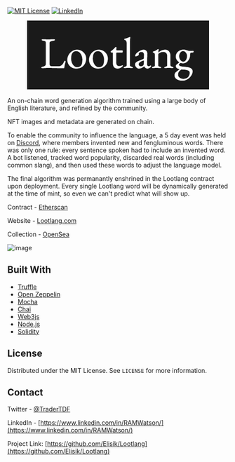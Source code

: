 

[![MIT License][license-shield]][license-url]
[![LinkedIn][linkedin-shield]][linkedin-url]





<p align="center">
  <img width="415" height="157" src="/lootlang-banner.png">
</p>

An on-chain word generation algorithm trained using a large body of English literature, and refined by the community.

NFT images and metadata are generated on chain.

To enable the community to influence the language, a 5 day event was held on [Discord](https://discord.com/invite/Tcvu7h3Xte), where members invented new and fengluminous words. There was only one rule: every sentence spoken had to include an invented word. A bot listened, tracked word popularity, discarded real words (including common slang), and then used these words to adjust the language model.

The final algorithm was permanantly enshrined in the Lootlang contract upon deployment. Every single Lootlang word will be dynamically generated at the time of mint, so even we can't predict what will show up.

Contract - [Etherscan](https://etherscan.io/address/0x9ccfe523e588d7a80366e871666a228ef999a414)

Website - [Lootlang.com](https://lootlang.com/)

Collection - [OpenSea](https://opensea.io/collection/lootlang-official)






![image](https://user-images.githubusercontent.com/75505981/134902823-ae0baf60-a7f3-4111-96be-87c0624bf198.png)






## Built With

* [Truffle](https://www.trufflesuite.com/)
* [Open Zeppelin](https://openzeppelin.com/)
* [Mocha](https://mochajs.org/)
* [Chai](https://www.chaijs.com/)
* [Web3js](https://web3js.readthedocs.io/en/v1.3.4/)
* [Node.js](https://nodejs.org/en/)
* [Solidity](https://docs.soliditylang.org/en/v0.8.6/)


  

<!-- LICENSE -->
## License

Distributed under the MIT License. See `LICENSE` for more information.



<!-- CONTACT -->
## Contact

Twitter - [@TraderTDF](https://twitter.com/TraderTDF)

LinkedIn - [https://www.linkedin.com/in/RAMWatson/](https://www.linkedin.com/in/RAMWatson/)

Project Link: [https://github.com/Elisik/Lootlang](https://github.com/Elisik/Lootlang)




<!-- MARKDOWN LINKS & IMAGES -->
<!-- https://www.markdownguide.org/basic-syntax/#reference-style-links -->
[license-shield]: https://img.shields.io/github/license/othneildrew/Best-README-Template.svg?style=for-the-badge
[license-url]: https://github.com/othneildrew/Best-README-Template/blob/master/LICENSE.txt
[linkedin-shield]: https://img.shields.io/badge/-LinkedIn-black.svg?style=for-the-badge&logo=linkedin&colorB=555
[linkedin-url]: https://www.linkedin.com/in/RAMWatson/

